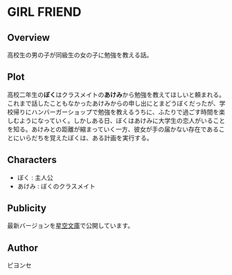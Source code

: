 # GIRL FRIEND

## Overview
高校生の男の子が同級生の女の子に勉強を教える話。

## Plot
高校二年生の**ぼく**はクラスメイトの**あけみ**から勉強を教えてほしいと頼まれる。これまで話したこともなかったあけみからの申し出にとまどうぼくだったが、学校帰りにハンバーガーショップで勉強を教えるうちに、ふたりで過ごす時間を楽しむようになっていく。しかしある日、ぼくはあけみに大学生の恋人がいることを知る。あけみとの距離が縮まっていく一方、彼女が手の届かない存在であることにいらだちを覚えたぼくは、ある計画を実行する。

## Characters
- ぼく : 主人公
- あけみ : ぼくのクラスメイト

## Publicity
最新バージョンを[星空文庫](http://slib.net/57537)で公開しています。

## Author
ピヨンセ
